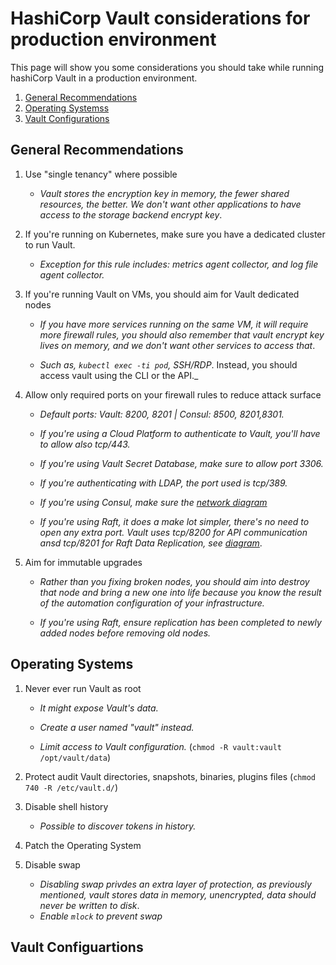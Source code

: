 # HashiCorp Vault considerations for production environment

This page will show you some considerations you should take while running hashiCorp Vault in a production environment.

1. [General Recommendations](#general-recommendations)
2. [Operating Systemss](#operating-systems)
3. [Vault Configurations](#vault-configurations)

## General Recommendations
1. Use "single tenancy" where possible


   - _Vault stores the encryption key in memory, the fewer shared resources, the better. We don't want other applications to have access to the storage backend encrypt key_.
2. If you're running on Kubernetes, make sure you have a dedicated cluster to run Vault.


   - _Exception for this rule includes: metrics agent collector, and log file agent collector._
3. If you're running Vault on VMs, you should aim for Vault dedicated nodes
   - _If you have more services running on the same VM, it will require more firewall rules, you should also remember that vault encrypt key lives on memory, and we don't want other services to access that_.

   - _Such as, `kubectl exec -ti pod`, SSH/RDP_. Instead, you should access vault using the CLI or the API._
4. Allow only required ports on your firewall rules to reduce attack surface

   - _Default ports: Vault: 8200, 8201 | Consul: 8500, 8201,8301._
   
   - _If you're using a Cloud Platform to authenticate to Vault, you'll have to allow also tcp/443._
   
   - _If you're using Vault Secret Database, make sure to allow port 3306._
  
   - _If you're authenticating with LDAP, the port used is tcp/389._
   
   - _If you're using Consul, make sure the [network diagram](https://developer.hashicorp.com/vault/tutorials/day-one-consul/reference-architecture#recommended-architecture)_
   
   - _If you're using Raft, it does a make lot simpler, there's no need to open any extra port. Vault uses tcp/8200 for API communication ansd tcp/8201 for Raft Data Replication, see [diagram](https://developer.hashicorp.com/vault/tutorials/day-one-raft/raft-reference-architecture#recommended-architecture)_.
   
5. Aim for immutable upgrades

   - _Rather than you fixing broken nodes, you should aim into destroy that node and bring a new one into life because you know the result of the automation configuration of your infrastructure._
   
   - _If you're using Raft, ensure replication has been completed to newly added nodes before removing old nodes._
   
 ## Operating Systems
1. Never ever run Vault as root 
   - _It might expose Vault's data._
   
   - _Create a user named "vault" instead._
   
   - _Limit access to Vault configuration._ (`chmod -R vault:vault /opt/vault/data`)
 
2. Protect audit Vault directories, snapshots, binaries, plugins files (`chmod 740 -R /etc/vault.d/`)
3. Disable shell history
    - _Possible to discover tokens in history._
4. Patch the Operating System
5. Disable swap
    - _Disabling swap privdes an extra layer of protection, as previously mentioned, vault stores data in memory, unencrypted, data should never be written to disk_.
    - _Enable `mlock` to prevent swap_

## Vault Configuartions
